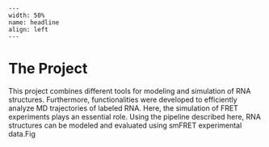 
```{figure} Images/Github_readme.png
---
width: 50%
name: headline
align: left
---
```

# The Project

This project combines different tools for modeling and simulation of RNA structures. 
Furthermore, functionalities were developed to efficiently analyze MD trajectories of 
labeled RNA. Here, the simulation of FRET experiments plays an essential role. 
Using the pipeline described here, RNA structures can be modeled and evaluated using 
smFRET experimental data.Fig